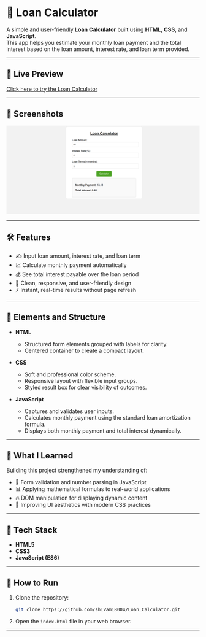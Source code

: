 # 💸 Loan Calculator

A simple and user-friendly **Loan Calculator** built using **HTML**, **CSS**, and **JavaScript**.  
This app helps you estimate your monthly loan payment and the total interest based on the loan amount, interest rate, and loan term provided.

---

## 🚀 Live Preview

[Click here to try the Loan Calculator](https://shivam18004.github.io/Loan_Calculator/)

---

## 📸 Screenshots

![Loan Calculator Screenshot](https://github.com/shIVam18004/Loan_Calculator/blob/main/loan_calculator.png)

---

## 🛠️ Features

- ✍️ Input loan amount, interest rate, and loan term
- 📈 Calculate monthly payment automatically
- 💰 See total interest payable over the loan period
- 🎨 Clean, responsive, and user-friendly design
- ⚡ Instant, real-time results without page refresh

---

## 🧩 Elements and Structure

- **HTML**  
  - Structured form elements grouped with labels for clarity.
  - Centered container to create a compact layout.

- **CSS**  
  - Soft and professional color scheme.
  - Responsive layout with flexible input groups.
  - Styled result box for clear visibility of outcomes.

- **JavaScript**  
  - Captures and validates user inputs.
  - Calculates monthly payment using the standard loan amortization formula.
  - Displays both monthly payment and total interest dynamically.

---

## 🧠 What I Learned

Building this project strengthened my understanding of:

- 🧩 Form validation and number parsing in JavaScript
- 📊 Applying mathematical formulas to real-world applications
- 🔥 DOM manipulation for displaying dynamic content
- 🎨 Improving UI aesthetics with modern CSS practices

---

## 📂 Tech Stack

- **HTML5**
- **CSS3**
- **JavaScript (ES6)**

---

## 📁 How to Run

1. Clone the repository:
   ```bash
   git clone https://github.com/shIVam18004/Loan_Calculator.git
   ```

2. Open the `index.html` file in your web browser.

---

